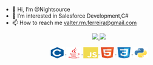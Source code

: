 - 👋 Hi, I’m @Nightsource
- 👀 I’m interested in Salesforce Development,C#
- 📫 How to reach me valter.rm.ferreira@gmail.com

<p></p>
<p></p>
<p></p>
<div align="center">
  <a href="https://github.com/nightsource">
  <img height="150em" src="https://github-readme-stats.vercel.app/api/top-langs/?username=nightsource&layout=compact&langs_count=7&theme=ocean_dark"/>
  <img height="150em" src="https://github-readme-stats.vercel.app/api?username=nightsource&show_icons=true&theme=ocean_dark&include_all_commits=true&count_private=true"/>
</div>
</div>
<div align="center" style="display: inline_block"><br>
  <img align="center" alt="Rafa-Js" height="30" width="40" src="https://raw.githubusercontent.com/devicons/devicon/master/icons/c/c-plain.svg">
  <img align="center" alt="Rafa-Js" height="30" width="40" src="https://raw.githubusercontent.com/devicons/devicon/master/icons/java/java-plain.svg">
  <img align="center" alt="Rafa-Js" height="30" width="40" src="https://raw.githubusercontent.com/devicons/devicon/master/icons/javascript/javascript-plain.svg"> 
  <img align="center" alt="Rafa-HTML" height="30" width="40" src="https://raw.githubusercontent.com/devicons/devicon/master/icons/html5/html5-original.svg">
  <img align="center" alt="Rafa-CSS" height="30" width="40" src="https://raw.githubusercontent.com/devicons/devicon/master/icons/css3/css3-original.svg">
  <img align="center" alt="Rafa-Python" height="30" width="40" src="https://raw.githubusercontent.com/devicons/devicon/master/icons/python/python-original.svg">
</div>

<!---
nightsource/nightsource is a ✨ special ✨ repository because its `README.md` (this file) appears on your GitHub profile.
You can click the Preview link to take a look at your changes.
--->
